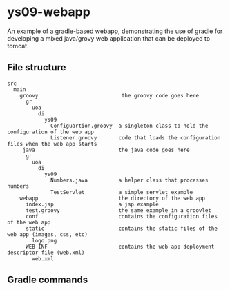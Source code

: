 # ys09-webapp
An example of a gradle-based webapp, demonstrating the use of gradle for developing a mixed java/grovy web application that can be deployed to tomcat.

## File structure

```
src
  main
    groovy                           the groovy code goes here
      gr
        uoa
          di
            ys09
              Configuartion.groovy  a singleton class to hold the configuration of the web app
              Listener.groovy       code that loads the configuration files when the web app starts
     java                           the java code goes here
      gr
        uoa
          di
            ys09
              Numbers.java          a helper class that processes numbers
              TestServlet           a simple servlet example
    webapp                          the directory of the web app 
      index.jsp                     a jsp example
      test.groovy                   the same example in a groovlet
      conf                          contains the configuration files of the web app
      static                        contains the static files of the web app (images, css, etc)
        logo.png
      WEB-INF                       contains the web app deployment descriptor file (web.xml) 
        web.xml
```

## Gradle commands


